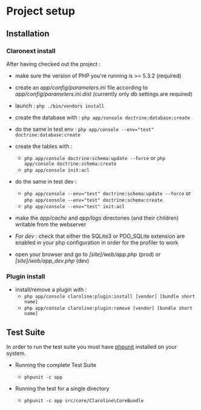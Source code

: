 # Project setup

## Installation 

### Claronext install

After having checked out the project :

* make sure the version of PHP you're running is >= 5.3.2 (required)

* create an *app/config/parameters.ini* file according to *app/config/parameters.ini.dist*
  (currently only db settings are required)

* launch : `php ./bin/vendors install`

* create the database with : `php app/console doctrine:database:create`

* do the same in test env : `php app/console --env="test" doctrine:database:create`

* create the tables with :
  * `php app/console doctrine:schema:update --force` or `php app/console doctrine:schema:create`
  * `php app/console init:acl`

* do the same in test dev :
  * `php app/console --env="test" doctrine:schema:update --force` or `php app/console --env="test" doctrine:schema:create`
  * `php app/console --env="test" init:acl`

* make the *app/cache* and *app/logs* directories (and their children) writable from
  the webserver

* *For dev* : check that either the SQLite3 or PDO_SQLite extension are enabled in your
  php configuration in order for the profiler to work

* open your browser and go to *[site]/web/app.php* (prod) or *[site]/web/app_dev.php* (dev)

### Plugin install

* install/remove a plugin with :
  * `php app/console claroline:plugin:install [vendor] [bundle short name]`
  * `php app/console claroline:plugin:remove [vendor] [bundle short name]`


## Test Suite

In order to run the test suite you must have [phpunit][phpunit_website] installed on your system.

[phpunit_website]: http://www.phpunit.de/manual/current/en/index.html



* Running the complete Test Suite
    * `phpunit -c app`

* Running the test for a single directory
    * `phpunit -c app src/core/Claroline\CoreBundle`



